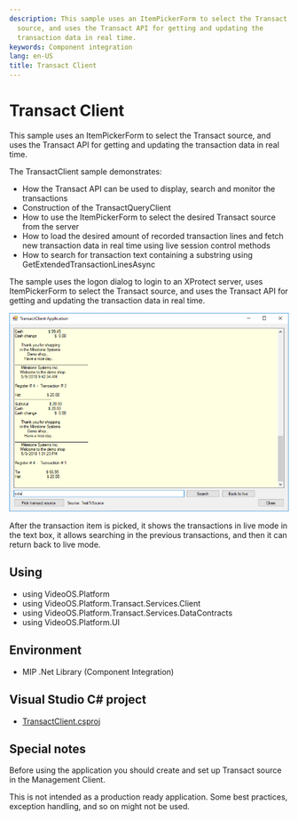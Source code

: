 ```yaml
---
description: This sample uses an ItemPickerForm to select the Transact
  source, and uses the Transact API for getting and updating the
  transaction data in real time.
keywords: Component integration
lang: en-US
title: Transact Client
---
```


# Transact Client

This sample uses an ItemPickerForm to select the Transact source, and
uses the Transact API for getting and updating the transaction data in
real time.

The TransactClient sample demonstrates:

-   How the Transact API can be used to display, search and monitor the
    transactions
-   Construction of the TransactQueryClient
-   How to use the ItemPickerForm to select the desired Transact source
    from the server
-   How to load the desired amount of recorded transaction lines and
    fetch new transaction data in real time using live session control
    methods
-   How to search for transaction text containing a substring using
    GetExtendedTransactionLinesAsync

The sample uses the logon dialog to login to an XProtect server, uses
ItemPickerForm to select the Transact source, and uses the Transact API
for getting and updating the transaction data in real time.

![Transact Client](TransactClient.png)

After the transaction item is picked, it shows the transactions in live
mode in the text box, it allows searching in the previous transactions,
and then it can return back to live mode.

## Using

-   using VideoOS.Platform
-   using VideoOS.Platform.Transact.Services.Client
-   using VideoOS.Platform.Transact.Services.DataContracts
-   using VideoOS.Platform.UI

## Environment

-   MIP .Net Library (Component Integration)

## Visual Studio C\# project

-   [TransactClient.csproj](javascript:openLink('..\\\\ComponentSamples\\\\TransactClient\\\\TransactClient.csproj');)

## Special notes

Before using the application you should create and set up Transact
source in the Management Client.

This is not intended as a production ready application. Some best
practices, exception handling, and so on might not be used.
